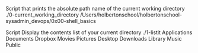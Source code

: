 
Script that prints the absolute path name of the current working directory
./0-current_working_directory
/Users/holbertonschool/holbertonschool-sysadmin_devops/0x00-shell_basics

Script Display the contents list of your current directory
./1-listit
Applications    Documents   Dropbox Movies Pictures
Desktop Downloads   Library Music Public
